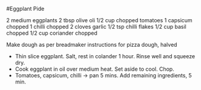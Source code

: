 #Eggplant Pide

2 medium eggplants
2 tbsp olive oli
1/2 cup chopped tomatoes
1 capsicum chopped
1 chilli chopped
2 cloves garlic
1/2 tsp chilli flakes
1/2 cup basil chopped
1/2 cup coriander chopped

Make dough as per breadmaker instructions for pizza dough, halved

- Thin slice eggplant. Salt, rest in colander 1 hour. Rinse well and squeeze dry.
- Cook eggplant in oil over medium heat. Set aside to cool. Chop.
- Tomatoes, capsicum, chilli -> pan 5 mins. Add remaining ingredients, 5 min.
